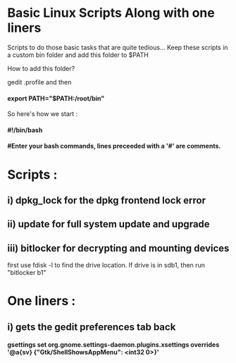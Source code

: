 # Basic Linux Scripts Along with one liners
Scripts to do those basic tasks that are quite tedious...
Keep these scripts in a custom bin folder and add this folder to $PATH

How to add this folder? 

gedit .profile and then 
#### export PATH="$PATH:/root/bin"

So here's how we start :

#### #!/bin/bash

#### #Enter your bash commands, lines preceeded with a '#' are comments.

# Scripts : 
## i) dpkg_lock for the dpkg frontend lock error
## ii) update for full system update and upgrade
## iii) bitlocker for decrypting and mounting devices
first use fdisk -l to find the drive location. If drive is in sdb1, then run "bitlocker b1"

# One liners :
## i) gets the gedit preferences tab back
#### gsettings set org.gnome.settings-daemon.plugins.xsettings overrides '@a{sv} {"Gtk/ShellShowsAppMenu": <int32 0>}'
